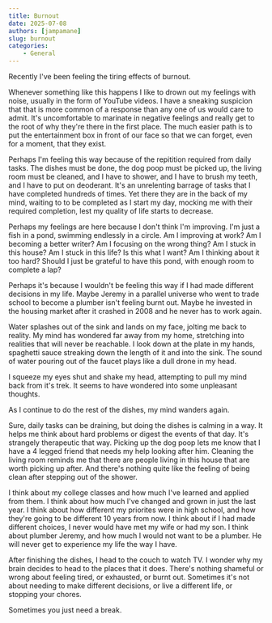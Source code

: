 ```yaml
---
title: Burnout
date: 2025-07-08
authors: [jampamane]
slug: burnout
categories:
    - General
---
```


Recently I've been feeling the tiring effects of burnout.

Whenever something like this happens I like to drown out my feelings with noise, usually in the form of YouTube videos. I have a sneaking suspicion that that is more common of a response than any one of us would care to admit. It's uncomfortable to marinate in negative feelings and really get to the root of why they're there in the first place. The much easier path is to put the entertainment box in front of our face so that we can forget, even for a moment, that they exist.

<!-- more -->
Perhaps I'm feeling this way because of the repitition required from daily tasks. The dishes must be done, the dog poop must be picked up, the living room must be cleaned, and I have to shower, and I have to brush my teeth, and I have to put on deoderant. It's an unrelenting barrage of tasks that I have completed hundreds of times. Yet there they are in the back of my mind, waiting to to be completed as I start my day, mocking me with their required completion, lest my quality of life starts to decrease.

Perhaps my feelings are here because I don't think I'm improving. I'm just a fish in a pond, swimming endlessly in a circle. Am I improving at work? Am I becoming a better writer? Am I focusing on the wrong thing? Am I stuck in this house? Am I stuck in this life? Is this what I want? Am I thinking about it too hard? Should I just be grateful to have this pond, with enough room to complete a lap?

Perhaps it's because I wouldn't be feeling this way if I had made different decisions in my life. Maybe Jeremy in a parallel universe who went to trade school to become a plumber isn't feeling burnt out. Maybe he invested in the housing market after it crashed in 2008 and he never has to work again.

Water splashes out of the sink and lands on my face, jolting me back to reality. My mind has wondered far away from my home, stretching into realities that will never be reachable. I look down at the plate in my hands, spaghetti sauce streaking down the length of it and into the sink. The sound of water pouring out of the faucet plays like a dull drone in my head.

I squeeze my eyes shut and shake my head, attempting to pull my mind back from it's trek. It seems to have wondered into some unpleasant thoughts.

As I continue to do the rest of the dishes, my mind wanders again.

Sure, daily tasks can be draining, but doing the dishes is calming in a way. It helps me think about hard problems or digest the events of that day. It's strangely therapeutic that way. Picking up the dog poop lets me know that I have a 4 legged friend that needs my help looking after him. Cleaning the living room reminds me that there are people living in this house that are worth picking up after. And there's nothing quite like the feeling of being clean after stepping out of the shower.

I think about my college classes and how much I've learned and applied from them. I think about how much I've changed and grown in just the last year. I think about how different my priorites were in high school, and how they're going to be different 10 years from now. I think about if I had made different choices, I never would have met my wife or had my son. I think about plumber Jeremy, and how much I would not want to be a plumber. He will never get to experience my life the way I have.

After finishing the dishes, I head to the couch to watch TV. I wonder why my brain decides to head to the places that it does. There's nothing shameful or wrong about feeling tired, or exhausted, or burnt out. Sometimes it's not about needing to make different decisions, or live a different life, or stopping your chores.

Sometimes you just need a break.
